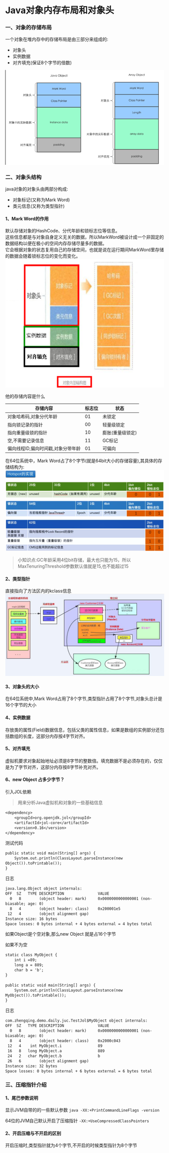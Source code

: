 # Java对象内存布局和对象头

### 一、对象的存储布局

一个对象在堆内存中的存储布局是由三部分来组成的:

* 对象头
* 实例数据
* 对齐填充(保证8个字节的倍数)

![img.png](images/ClassLayout-01.png)

### 二、对象头结构

java对象的对象头由两部分构成:

* 对象标记(又称为Mark Word)
* 类元信息(又称为类型指针)

#### 1、Mark Word的作用

默认存储对象的HashCode、分代年龄和锁标志位等信息。  
这些信息都是与对象自身定义无关的数据，所以MarkWord被设计成一个非固定的数据结构以便在极小的空间内存存储尽量多的数据。  
它会根据对象的状态复用自己的存储空间，也就是说在运行期间MarkWord里存储的数据会随着锁标志位的变化而变化。  
![img_1.png](images/ClassLayout-02.png)

他的存储内容是什么

| 存储内容                | 标志位 | 状态        |
|---------------------|-----|-----------|
| 对象哈希码,对象分代年龄        | 01  | 未锁定       |
| 指向锁记录的指针            | 00  | 轻量级锁定     |
| 指向重量级锁的指针           | 10  | 膨胀(重量级锁定) |
| 空,不需要记录信息           | 11  | GC标记      |
| 偏向线程ID,偏向时间戳,对象分带年龄 | 01  | 可偏向       |

在64位系统中，Mark Word占了8个字节(就是64bit大小的存储容量),其具体的存储结构为:  
![img_2.png](images/ClassLayout-03.png)

> 小知识点:GC年龄采用4位bit存储，最大也只能为15，所以MaxTenuringThreshold参数默认值就是15,也不能超过15

#### 2、类型指针

直接指向了方法区内的kclass信息  
![img_3.png](images/ClassLayout-04.png)

#### 3、对象头的大小

在64位系统中,Mark Word占用了8个字节,类型指针占用了8个字节,对象头总计是16个字节的大小

#### 4、实例数据

存放类的属性(Field)数据信息，包括父类的属性信息，如果是数组的实例部分还包括数组的长度，这部分内存按4字节对齐。

#### 5、对齐填充

虚拟机要求对象起始地址必须是8字节的整数倍。填充数据不是必须存在的，仅仅是为了字节对齐，这部分内存按8字节补充对齐。

#### 6、new Object 占多少字节？

引入JOL依赖

> 用来分析Java虚拟机和对象的一些基础信息

```
<dependency>
    <groupId>org.openjdk.jol</groupId>
    <artifactId>jol-core</artifactId>
    <version>0.16</version>
</dependency>
```

测试代码

```
public static void main(String[] args) {
    System.out.println(ClassLayout.parseInstance(new Object()).toPrintable());
}
```

日志

```shell
java.lang.Object object internals:
OFF  SZ   TYPE DESCRIPTION               VALUE
  0   8        (object header: mark)     0x0000000000000001 (non-biasable; age: 0)
  8   4        (object header: class)    0x200001e5
 12   4        (object alignment gap)    
Instance size: 16 bytes
Space losses: 0 bytes internal + 4 bytes external = 4 bytes total
```

如果Object是个空对象,那么new Object 就是占16个字节

如果不为空

```
static class MyObject {
    int i =89;
    long a = 889;
    char b = 'b';
}

public static void main(String[] args) {
    System.out.println(ClassLayout.parseInstance(new MyObject()).toPrintable());
}
```

日志

```shell
com.zhengqing.demo.daily.juc.TestJol$MyObject object internals:
OFF  SZ   TYPE DESCRIPTION               VALUE
  0   8        (object header: mark)     0x0000000000000001 (non-biasable; age: 0)
  8   4        (object header: class)    0x2000c043
 12   4    int MyObject.i                89
 16   8   long MyObject.a                889
 24   2   char MyObject.b                b
 26   6        (object alignment gap)    
Instance size: 32 bytes
Space losses: 0 bytes internal + 6 bytes external = 6 bytes total
```

### 三、压缩指针介绍

#### 1、尾巴参数说明

显示JVM自带的的一些默认参数 `java -XX:+PrintCommandLineFlags -version`

64位的JVM自己默认开启了压缩指针 `-XX:+UseCompressedClassPointers`

#### 2、开启压缩与不开启的区别

开启压缩时,类型指针就为4个字节,不开启的时候类型指针为8个字节
